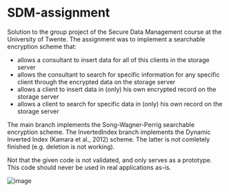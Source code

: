# SDM-assignment
Solution to the group project of the Secure Data Management course at the University of Twente. The assignment was to implement a searchable encryption scheme that:
- allows a consultant to insert data for all of this clients in the storage server
- allows the consultant to search for specific information for any specific client through the encrypted data on the storage server
- allows a client to insert data in (only) his own encrypted record on the storage server
- allows a client to search for specific data in (only) his own record on the storage server

The main branch implements the Song-Wagner-Perrig searchable encryption scheme. The InvertedIndex branch implements the Dynamic Inverted Index (Kamara et al., 2012) scheme. The latter is not comletely finished (e.g. deletion is not working).

Not that the given code is not validated, and only serves as a prototype. This code should never be used in real applications as-is.

![image](https://user-images.githubusercontent.com/52708576/235623916-8157df00-a9d3-42b4-adf1-c8f08191c264.png)
